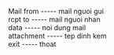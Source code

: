 Mail from   -----  mail nguoi gui <br>
rcpt to     -----  mail nguoi nhan <br>
data        -----  noi dung mail <br>
attachment  -----  tep dinh kem <br>
exit        -----  thoat <br>

